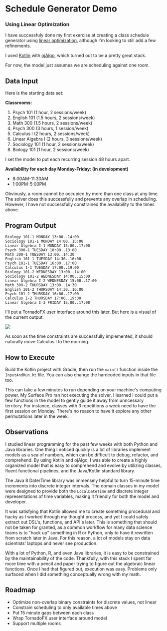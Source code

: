# Schedule Generator Demo
### Using Linear Optimization

I have successfuly done my first exercise at creating a class schedule generator using [linear optimization](https://en.wikipedia.org/wiki/Linear_programming), although I'm looking to still add a few refinements.

I used [Kotlin](http://kotlinlang.org/) with [ojAlgo](http://www.ojalgo.org/), which turned out to be a pretty great stack.

For now, the model just assumes we are scheduling against one room.


## Data Input

Here is the starting data set:

**Classrooms:**

1) Psych 101 (1 hour, 2 sessions/week)
2) English 101 (1.5 hours, 2 sessions/week)
3) Math 300 (1.5 hours, 2 sessions/week)
4) Psych 300 (3 hours, 1 session/week)
5) Calculus I (2 hours, 2 sessions/week)
6) Linear Algebra I (2 hours, 3 sessions/week)
7) Sociology 101 (1 hour, 2 sessions/week)
8) Biology 101 (1 hour, 2 sessions/week)

I set the model to put each recurring session 48 hours apart.

**Availability for each day Monday-Friday:  (in development)**

* 8:00AM-11:30AM
* 1:00PM-5:00PM


Obviously, a room cannot be occupied by more than one class at any time. The solver does this successfully and prevents any overlap in scheduling. However, I have not successfully constrained the availability to the times above.


## Program Output

```
Biology 101-1 MONDAY 13:00..14:00
Sociology 101-1 MONDAY 14:00..15:00
Linear Algebra I-1 MONDAY 15:00..17:00
Psych 300-1 TUESDAY 10:00..13:00
Math 300-1 TUESDAY 13:00..14:30
English 101-1 TUESDAY 14:30..16:00
Psych 101-1 TUESDAY 16:00..17:00
Calculus I-1 TUESDAY 17:00..19:00
Biology 101-2 WEDNESDAY 13:00..14:00
Sociology 101-2 WEDNESDAY 14:00..15:00
Linear Algebra I-2 WEDNESDAY 15:00..17:00
Math 300-2 THURSDAY 13:00..14:30
English 101-2 THURSDAY 14:30..16:00
Psych 101-2 THURSDAY 16:00..17:00
Calculus I-2 THURSDAY 17:00..19:00
Linear Algebra I-3 FRIDAY 15:00..17:00
```


I'll put a TornadoFX user interface around this later. But here is a visual of the current output. 

![](https://i.imgur.com/0hL9aGa.png)

As soon as the time constraints are successfully implemented, it should naturally move Calculus I to the morning. 

## How to Execute

Build the Kotlin project with Gradle, then run the `main()` function inside the `InputAndRun.kt` file. You can also change the hardcoded inputs in that file too.

This can take a few minutes to run depending on your machine's computing power. My Surface Pro ran hot executing the solver. I learned I could put a few functions in the model to gently guide it away from unncessary territory. For instance, classes with 3 repetitions a week need to have the first session on Monday. There's no reason to have it explore any other permutations later in the week. 

## Observations

I studied linear programming for the past few weeks with both Python and Java libraries. One thing I noticed quickly is a lot of libraries implement models as a sea of numbers, which can be difficult to debug, refactor, and comprehend. By using Kotlin and ojAlgo, I was able to create a highly organized model that is easy to comprehend and evolve by utilizing classes, fluent functional pipelines, and the Java/Kotlin standard library.

The Java 8 Date/Time library was immensely helpful to turn 15-minute time increments into discrete integer intervals. The domain classes in my model were designed to provide both the `LocalDateTime` and discrete integer representations of time variables, making it friendly for both the model and developer.

It was satisfying that Kotlin allowed me to create something procedural and hacky as I worked through my thought process, and yet I could safely extract out DSL's, functions, and API's later. This is something that should not be taken for granted, as a common workflow for many data science teams is to "hack up" something in R or Python, only to have it rewritten from scratch later in Java. For this reason, a lot of models stay on data scientists' laptops and never see production.

 With a lot of Python, R, and even Java libraries, it is easy to be constrained by the maintainability of the code. Thankfully, with this stack I spent far more time with a pencil and paper trying to figure out the algebraic linear functions. Once I had that figured out, execution was easy. Problems only surfaced when I did something conceptually wrong with my math.

## Roadmap

* Optimize non-overlap binary constraints for discrete values, not linear
* Constrain scheduling to only available times above
* Put 15 minute gaps between each class
* Wrap TornadoFX user interface around model
* Support multiple rooms

